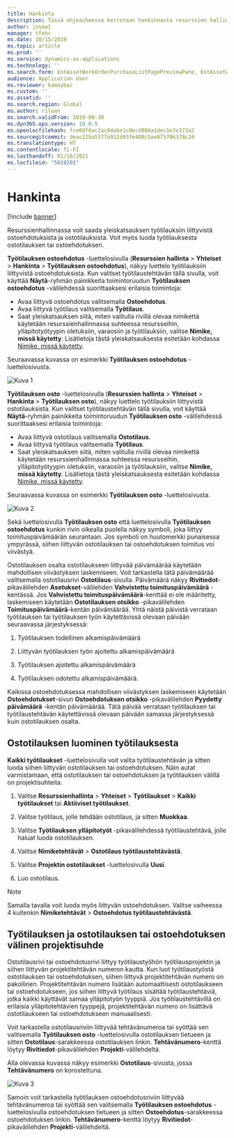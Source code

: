 ```yaml
---
title: Hankinta
description: Tässä ohjeaiheessa kerrotaan hankinnasta resurssien hallinnassa.
author: josaw1
manager: tfehr
ms.date: 10/15/2019
ms.topic: article
ms.prod: ''
ms.service: dynamics-ax-applications
ms.technology: ''
ms.search.form: EntAssetWorkOrderPurchaseListPagePreviewPane, EntAssetWorkOrderPurchaseListPage, EntAssetWorkOrderPurchaseLineAmountInfoPart, EntAssetWorkOrderPurchReqListPage
audience: Application User
ms.reviewer: kamaybac
ms.custom: ''
ms.assetid: ''
ms.search.region: Global
ms.author: riluan
ms.search.validFrom: 2019-09-30
ms.dyn365.ops.version: 10.0.5
ms.openlocfilehash: fce60f6ac2ac0dabe1c0ecd804a1dec1e7e373a2
ms.sourcegitcommit: deac22ba5377a912d93fe408c5ae875706378c2d
ms.translationtype: HT
ms.contentlocale: fi-FI
ms.lasthandoff: 01/16/2021
ms.locfileid: "5020201"
---
```

# <a name="procurement"></a>Hankinta

[!include [banner](../../includes/banner.md)]

Resurssienhallinnassa voit saada yleiskatsauksen työtilauksiin liittyvistä ostoehdotuksista ja ostotilauksista. Voit myös luoda työtilauksesta ostotilauksen tai ostoehdotuksen.

**Työtilauksen ostoehdotus** -luettelosivulla (**Resurssien hallinta** > **Yhteiset** > **Hankinta** > **Työtilauksen ostoehdotus**), näkyy luettelo työtilauksiin liittyvistä ostoehdotuksista. Kun valitset työtilaustehtävän tällä sivulla, voit käyttää **Näytä**-ryhmän painikkeita toimintoruudun **Työtilauksen ostoehdotus** -välilehdessä suorittaaksesi erilaisia toimintoja:

- Avaa liittyvä ostoehdotus valitsemalla **Ostoehdotus**. 
- Avaa liittyvä työtilaus valitsemalla **Työtilaus**.
- Saat yleiskatsauksen siitä, miten valitulla rivillä olevaa nimikettä käytetään resurssienhallinnassa suhteessa resursseihin, ylläpitotyötyypin oletuksiin, varaosiin ja työtilauksiin, valitse **Nimike, missä käytetty**. Lisätietoja tästä yleiskatsauksesta esitetään kohdassa [Nimike, missä käytetty](../controlling-and-reporting/item-where-used.md).

Seuraavassa kuvassa on esimerkki **Työtilauksen ostoehdotus** -luettelosivusta.

![Kuva 1](media/08-work-orders.png)


**Työtilauksen osto** -luettelosivulla (**Resurssien hallinta** > **Yhteiset** > **Hankinta** > **Työtilauksen osto**), näkyy luettelo työtilauksiin liittyvistä ostotilauksista. Kun valitset työtilaustehtävän tällä sivulla, voit käyttää **Näytä**-ryhmän painikkeita toimintoruudun **Työtilauksen osto** -välilehdessä suorittaaksesi erilaisia toimintoja:

- Avaa liittyvä ostotilaus valitsemalla **Ostotilaus**. 
- Avaa liittyvä työtilaus valitsemalla **Työtilaus**.
- Saat yleiskatsauksen siitä, miten valitulla rivillä olevaa nimikettä käytetään resurssienhallinnassa suhteessa resursseihin, ylläpitotyötyypin oletuksiin, varaosiin ja työtilauksiin, valitse **Nimike, missä käytetty**. Lisätietoja tästä yleiskatsauksesta esitetään kohdassa [Nimike, missä käytetty](../controlling-and-reporting/item-where-used.md).

Seuraavassa kuvassa on esimerkki **Työtilauksen osto** -luettelosivusta.

![Kuva 2](media/09-work-orders.png)


Sekä luettelosivulla **Työtilauksen osto** että luettelosivulla **Työtilauksen ostoehdotus** kunkin rivin oikealla puolella näkyy symboli, joka liittyy toimituspäivämäärän seurantaan. Jos symboli on huutomerkki punaisessa ympyrässä, siihen liittyvän ostotilauksen tai ostoehdotuksen toimitus voi viivästyä.

Ostotilauksen osalta ostotilaukseen liittyvää päivämäärää käytetään mahdollisen viivästyksen laskemiseen. Voit tarkastella tätä päivämäärää valitsemalla ostotilausrivi **Ostotilaus**-sivulla. Päivämäärä näkyy **Rivitiedot**-pikavälilehden **Asetukset**-välilehden **Vahvistettu toimituspäivämäärä** -kentässä. Jos **Vahvistettu toimituspäivämäärä**-kenttää ei ole määritetty, laskemiseen käytetään **Ostotilauksen otsikko** -pikavälilehden **Toimituspäivämäärä**-kentän päivämäärää. Yhtä näistä päivistä verrataan työtilauksen tai työtilauksen työn käytettävissä olevaan päivään seuraavassa järjestyksessä:

1. Työtilauksen todellinen alkamispäivämäärä  

2. Liittyvän työtilauksen työn ajoitettu alkamispäivämäärä 

3. Työtilauksen ajoitettu alkamispäivämäärä 

4. Työtilauksen odotettu alkamispäivämäärä. 

Kaikissa ostoehdotuksessa mahdollisen viivästyksen laskemiseen käytetään **Ostoehdotukset**-sivun **Ostoehdotuksen otsikko** -pikavälilehden **Pyydetty päivämäärä** -kentän päivämäärää. Tätä päivää verrataan työtilauksen tai työtilaustehtävän käytettävissä olevaan päivään samassa järjestyksessä kuin ostotilauksen osalta.


## <a name="create-a-purchase-order-from-a-work-order"></a>Ostotilauksen luominen työtilauksesta

**Kaikki työtilaukset** -luettelosivulla voit valita työtilaustehtävän ja sitten luoda siihen liittyvän ostotilauksen tai ostoehdotuksen. Näin autat varmistamaan, että ostotilauksen tai ostoehdotuksen ja työtilauksen välillä on projektisuhteita.

1. Valitse **Resurssienhallinta** > **Yhteiset** > **Työtilaukset** > **Kaikki työtilaukset** tai **Aktiiviset työtilaukset**.

2. Valitse työtilaus, jolle tehdään ostotilaus, ja sitten **Muokkaa**.

3. Valitse **Työtilauksen ylläpitotyöt** -pikavälilehdessä työtilaustehtävä, jolle haluat luoda ostotilauksen.

4. Valitse **Nimiketehtävät** > **Ostotilaus työtilaustehtävästä**.

5. Valitse **Projektin ostotilaukset** -luettelosivulla **Uusi**.

6. Luo ostotilaus.

>[!NOTE]
>Samalla tavalla voit luoda myös liittyvän ostoehdotuksen. Valitse vaiheessa 4 kuitenkin **Nimiketehtävät** > **Ostoehdotus työtilaustehtävästä**.


## <a name="project-relation-between-work-order-and-purchase-order-or-purchase-requisition"></a>Työtilauksen ja ostotilauksen tai ostoehdotuksen välinen projektisuhde

Ostotilausrivi tai ostoehdotusrivi liittyy työtilaustyöhön työtilausprojektin ja siihen liittyvän projektitehtävän numeron kautta. Kun luot työtilaustyöstä ostotilauksen tai ostoehdotuksen, siihen liittyvä projektitehtävän numero on pakollinen. Projektitehtävän numero lisätään automaattisesti ostotilaukseen tai ostoehdotukseen, jos siihen liittyvä työtilaus sisältää työtilaustehtäviä, jotka kaikki käyttävät samaa ylläpitotyön tyyppiä. Jos työtilaustehtävillä on erilaisia ylläpitotehtävien tyyppejä, projektitehtävän numero on lisättävä ostotilaukseen tai ostoehdotukseen manuaalisesti.

Voit tarkastella ostotilausriviin liittyvää tehtävänumeroa tai syöttää sen valitsemalla **Työtilauksen osto** -luettelosivulla ostotilauksen tietueen ja sitten **Ostotilaus**-sarakkeessa ostotilauksen linkin. **Tehtävänumero**-kenttä löytyy **Rivitiedot**-pikavälilehden **Projekti**-välilehdeltä.

Alla olevassa kuvassa näkyy esimerkki **Ostotilaus**-sivusta, jossa **Tehtävänumero** on korostettuna.

![Kuva 3](media/10-work-orders.png)

Samoin voit tarkastella työtilauksen ostoehdotusriviin liittyvää tehtävänumeroa tai syöttää sen valitsemalla **Työtilauksen ostoehdotus** -luettelosivulla ostoehdotuksen tietueen ja sitten **Ostoehdotus**-sarakkeessa ostoehdotuksen linkin. **Tehtävänumero**-kenttä löytyy **Rivitiedot**-pikavälilehden **Projekti**-välilehdeltä.

